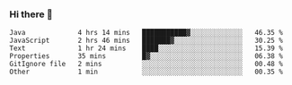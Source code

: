 ### Hi there 👋


<!--START_SECTION:waka-->

```text
Java             4 hrs 14 mins   ███████████▓░░░░░░░░░░░░░   46.35 %
JavaScript       2 hrs 46 mins   ███████▓░░░░░░░░░░░░░░░░░   30.25 %
Text             1 hr 24 mins    ████░░░░░░░░░░░░░░░░░░░░░   15.39 %
Properties       35 mins         █▓░░░░░░░░░░░░░░░░░░░░░░░   06.38 %
GitIgnore file   2 mins          ░░░░░░░░░░░░░░░░░░░░░░░░░   00.48 %
Other            1 min           ░░░░░░░░░░░░░░░░░░░░░░░░░   00.35 %
```

<!--END_SECTION:waka-->

<!--
**ssrahul96/ssrahul96** is a ✨ _special_ ✨ repository because its `README.md` (this file) appears on your GitHub profile.

Here are some ideas to get you started:

- 🔭 I’m currently working on ...
- 🌱 I’m currently learning ...
- 👯 I’m looking to collaborate on ...
- 🤔 I’m looking for help with ...
- 💬 Ask me about ...
- 📫 How to reach me: ...
- 😄 Pronouns: ...
- ⚡ Fun fact: ...
-->
